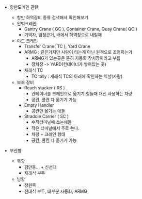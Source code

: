 - 항만도메인 관련
	- 항만 하역장비 종류 검색해서 확인해보기
	- 안벽크레인 
		- Gantry Crane ( GC ), Container Crane, Quay Crane( QC ) 
		- 기억자, 엄청큰거, 배에서 하역장으로 내릴때
	- 야드 크레인
		- Transfer Crane( TC ), Yard Crane
		- ARMG : 같은거지만 사람이 타는게 아닌 원격으로 조정하는거
			- ARMG가 있는곳은 흔히 자동화 장치장이라고 부름
			- 장치장 -> YARD(컨테이너가 쌓여있는 곳)
		- 재래식 TC
			- TC tally : 재래식 TC의 아래에 확인하는 역할(사람)
	- 보조 장비
		- Reach stacker ( RS )
			- 컨테이너를 크레인으로 옮기기 힘들때 대신 사용하는 차량
			- 공컨, 풀컨 다 옮기기 가능
		- Empty Handler
			- 공컨만 옮기는 애들
		- Straddle Carrier ( SC )
			- 수직터미널에 쓰는애들
			- 작은 터미널에서 주로 쓴다. 
			- 차량 + 크레인 형태
			- 공컨, 풀컨 다 옮기기 가능


- 부산항
	- 북항
		- 감만동... + 신선대
		- 재래식 부두
	- 남항
		- 창원쪽
		- 현대식 부두, 대부분 자동화, ARMG